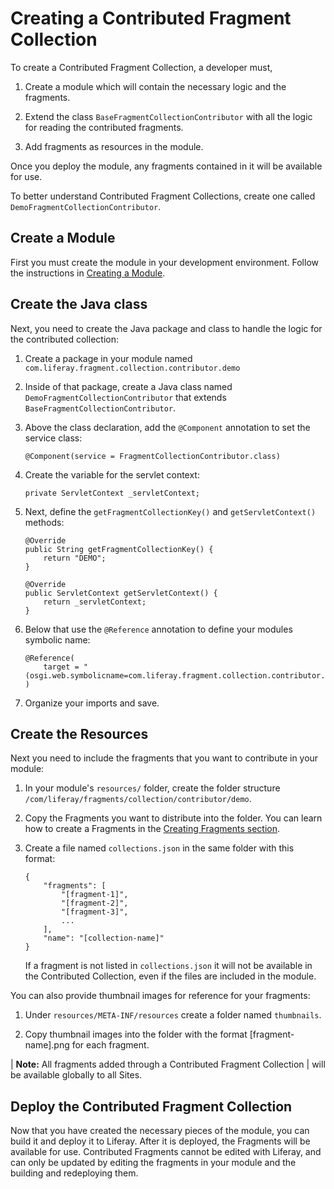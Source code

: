 # Creating a Contributed Fragment Collection

To create a Contributed Fragment Collection, a developer must,

1.  Create a module which will contain the necessary logic and the fragments.

2.  Extend the class `BaseFragmentCollectionContributor` with all the logic for
    reading the contributed fragments.

3.  Add fragments as resources in the module.

Once you deploy the module, any fragments contained in it will be available for use. 



To better understand Contributed Fragment Collections, create one called `DemoFragmentCollectionContributor`.

## Create a Module

First you must create the module in your development environment. Follow the instructions in [Creating a Module](link).

## Create the Java class

Next, you need to create the Java package and class to handle the logic for the 
contributed collection:

1.  Create a package in your module named `com.liferay.fragment.collection.contributor.demo`

2.  Inside of that package, create a Java class named `DemoFragmentCollectionContributor` that extends `BaseFragmentCollectionContributor`.

3.  Above the class declaration, add the `@Component` annotation to set
    the service class:
    
        @Component(service = FragmentCollectionContributor.class)

4.  Create the variable for the servlet context:

    	private ServletContext _servletContext;

5.  Next, define the `getFragmentCollectionKey()` and `getServletContext()` 
    methods:
    
    	@Override
    	public String getFragmentCollectionKey() {
    		return "DEMO";
    	}

    	@Override
    	public ServletContext getServletContext() {
    		return _servletContext;
    	}
        
5.  Below that use the `@Reference` annotation to define your modules symbolic
    name:
    
    	@Reference(
    		target = "(osgi.web.symbolicname=com.liferay.fragment.collection.contributor.demo)"
    	)
        
6.  Organize your imports and save.

## Create the Resources

Next you need to include the fragments that you want to contribute in your 
module:

1.  In your module's `resources/` folder, create the folder structure `/com/liferay/fragments/collection/contributor/demo`.

2.  Copy the Fragments you want to distribute into the folder. You can learn 
    how to create a Fragments in the [Creating Fragments section](link).

3.  Create a file named `collections.json` in the same folder with this format:

        {
        	"fragments": [
        		"[fragment-1]",
        		"[fragment-2]",
        		"[fragment-3]",
                ...
        	],
        	"name": "[collection-name]"
        }
    
    If a fragment is not listed in `collections.json` it will not be available
    in the Contributed Collection, even if the files are included in the module.
    
You can also provide thumbnail images for reference for your fragments:

1.  Under `resources/META-INF/resources` create a folder named `thumbnails`.

2.  Copy thumbnail images into the folder with the format \[fragment-name\].png 
    for each fragment.

| **Note:** All fragments added through a Contributed Fragment Collection
| will be available globally to all Sites.

## Deploy the Contributed Fragment Collection

Now that you have created the necessary pieces of the module, you can build 
it and deploy it to Liferay. After it is deployed, the Fragments will be 
available for use. Contributed Fragments cannot be edited with Liferay, and can 
only be updated by editing the fragments in your module and the building and 
redeploying them.

